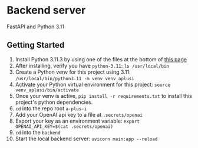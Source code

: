 # Backend server
FastAPI and Python 3.11

## Getting Started
1. Install Python 3.11.3 by using one of the files at the bottom of [this page](https://www.python.org/downloads/release/python-3113/)
2. After installing, verify you have `python-3.11`: `ls /usr/local/bin`
3. Create a Python venv for this project using 3.11: `/usr/local/bin/python3.11 -m venv venv_aplusi`
4. Activate your Python virtual environment for this project: `source venv_aplusi/bin/activate`
5. Once your venv is active, `pip install -r requirements.txt` to install this project's python dependencies.
6. `cd` into the repo root `a-plus-i`
7. Add your OpenAI api key to a file at `.secrets/openai`
8. Export your key as an environment variable: `export OPENAI_API_KEY=$(cat .secrets/openai)`
9. `cd` into the `backend`
10. Start the local backend server: `uvicorn main:app --reload`